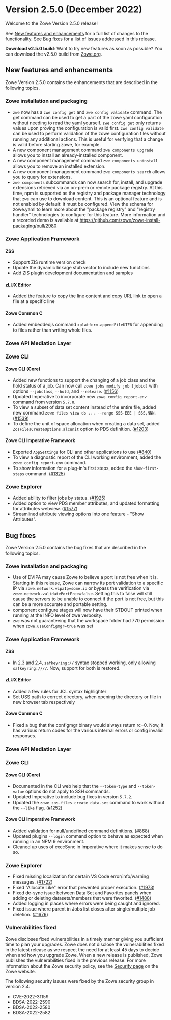 # Version 2.5.0 (December 2022)

Welcome to the Zowe Version 2.5.0 release!

See [New features and enhancements](#new-features-and-enhancements) for a full list of changes to the functionality. See [Bug fixes](#bug-fixes) for a list of issues addressed in this release.

**Download v2.5.0 build**: Want to try new features as soon as possible? You can download the v2.5.0 build from [Zowe.org](https://www.zowe.org/download.html).

## New features and enhancements

Zowe Version 2.5.0 contains the enhancements that are described in the following topics.

### Zowe installation and packaging

- `zwe` now has a `zwe config get` and `zwe config validate` command. The get command can be used to get a part of the zowe yaml configuration without needing to read the yaml yourself. `zwe config get` only returns values upon proving the configuration is valid first. `zwe config validate` can be used to perform validation of the zowe configuration files without running any additional actions. This is useful for verifying that a change is valid before starting zowe, for example. 
- A new component management command `zwe components upgrade` allows you to install an already-installed component.
- A new component management command `zwe components uninstall` allows you to remove an installed extension.
- A new component management command `zwe components search` allows you to query for extensions.
- `zwe components` subcommands can now search for, install, and upgrade extensions retrieved via an on-prem or remote package registry. At this time, npm is supported as the registry and package manager technology that `zwe` can use to download content. This is an optional feature and is not enabled by default: it must be configured. View the schema for zowe.yaml to learn more about the "package registry" and "registry handler" technologies to configure for this feature. More information and a recorded demo is available at https://github.com/zowe/zowe-install-packaging/pull/2980

### Zowe Application Framework

#### ZSS

- Support ZIS runtime version check
- Update the dynamic linkage stub vector to include new functions
- Add ZIS plugin development documentation and samples

#### zLUX Editor

- Added the feature to copy the line content and copy URL link to open a file at a specific line

#### Zowe Common C

- Added embeddedjs command `xplatform.appendFileUTF8` for appending to files rather than writing whole files.


### Zowe API Mediation Layer


### Zowe CLI

#### Zowe CLI (Core)

- Added new functions to support the changing of a job class and the hold status of a job. Can now call `zowe jobs modify job [jobid]` with options `--jobclass`, `--hold`, and `--release`. ([#1156](https://github.com/zowe/zowe-cli/issues/1156))
- Updated Imperative to incorporate new `zowe config report-env` command from version `5.7.0`.
- To view a subset of data set content instead of the entire file, added new command `zowe files view ds ... --range SSS-EEE | SSS,NNN`. ([#1539](https://github.com/zowe/zowe-cli/issues/1539))
- To define the unit of space allocation when creating a data set, added `ZosFilesCreateOptions.alcunit` option to PDS definition. ([#1203](https://github.com/zowe/zowe-cli/issues/1203))

<!--7.7.0, 7.8.0, 7.9.0-->

#### Zowe CLI Imperative Framework

- Exported `AppSettings` for CLI and other applications to use ([#840](https://github.com/zowe/imperative/issues/840))
- To view a diagnostic report of the CLI working environment, added the `zowe config report-env` command.
- To show information for a plug-in's first steps, added the `show-first-steps` command. ([#1325](https://github.com/zowe/zowe-cli/issues/1325))

<!--5.6.0 - 5.7.3-->
### Zowe Explorer

- Added ability to filter jobs by status. ([#1925](https://github.com/zowe/zowe-explorer-vscode/issues/1925))
- Added option to view PDS member attributes, and updated formatting for attributes webview. ([#1577](https://github.com/zowe/zowe-explorer-vscode/issues/1577))
- Streamlined attribute viewing options into one feature - "Show Attributes".

## Bug fixes

Zowe Version 2.5.0 contains the bug fixes that are described in the following topics.

### Zowe installation and packaging

- Use of DVIPA may cause Zowe to believe a port is not free when it is. Starting in this release, Zowe can narrow its port validation to a specific IP via `zowe.network.vipaIp=some.ip` or bypass the verification via `zowe.network.validatePortFree=false`. Setting this to false will still cause the servers to be unable to connect if the port is not free, but this can be a more accurate and portable setting.
- component configure stages will now have their STDOUT printed when running at the INFO level of zwe verbosity.
- `zwe` was not guaranteeing that the workspace folder had 770 permission when `zowe.useConfigmgr=true` was set

### Zowe Application Framework

#### ZSS 

- In 2.3 and 2.4, `safkeyring://` syntax stopped working, only allowing `safkeyring:////`. Now, support for both is restored.

#### zLUX Editor

- Added a few rules for JCL syntax highlighter
- Set USS path to correct directory, when opening the directory or file in new browser tab respectively

#### Zowe Common C

- Fixed a bug that the configmgr binary would always return rc=0. Now, it has various return codes for the various internal errors or config invalid responses.

### Zowe API Mediation Layer

### Zowe CLI

#### Zowe CLI (Core)

- Documented in the CLI web help that the `--token-type` and `--token-value` options do not apply to SSH commands.
- Updated Imperative to include bug fixes in version `5.7.2`.
- Updated the `zowe zos-files create data-set` command to work without the `--like` flag. ([#1252](https://github.com/zowe/zowe-cli/issues/1252))

#### Zowe CLI Imperative Framework

- Added validation for null/undefined command definitions. ([#868](https://github.com/zowe/imperative/issues/868))
- Updated plugins `--login` command option to behave as expected when running in an NPM 9 environment.
- Cleaned up uses of execSync in Imperative where it makes sense to do so.

### Zowe Explorer

- Fixed missing localization for certain VS Code error/info/warning messages. ([#1722](https://github.com/zowe/zowe-explorer-vscode/issues/1722))
- Fixed "Allocate Like" error that prevented proper execution. ([#1973](https://github.com/zowe/zowe-explorer-vscode/issues/1973))
- Fixed de-sync issue between Data Set and Favorites panels when adding or deleting datasets/members that were favorited. ([#1488](https://github.com/zowe/zowe-explorer-vscode/issues/1488))
- Added logging in places where errors were being caught and ignored.
- Fixed issue where parent in Jobs list closes after single/multiple job deletion. ([#1676](https://github.com/zowe/zowe-explorer-vscode/issues/1676))

### Vulnerabilities fixed

Zowe discloses fixed vulnerabilities in a timely manner giving you sufficient time to plan your upgrades. Zowe does not disclose the vulnerabilities fixed in the latest release as we respect the need for at least 45 days to decide when and how you upgrade Zowe. When a new release is published, Zowe publishes the vulnerabilities fixed in the previous release. For more information about the Zowe security policy, see the [Security page](https://www.zowe.org/security.html) on the Zowe website.

The following security issues were fixed by the Zowe security group in version 2.4.

- CVE-2022-31159
- BDSA-2022-2590
- BDSA-2022-2580
- BDSA-2022-2582


